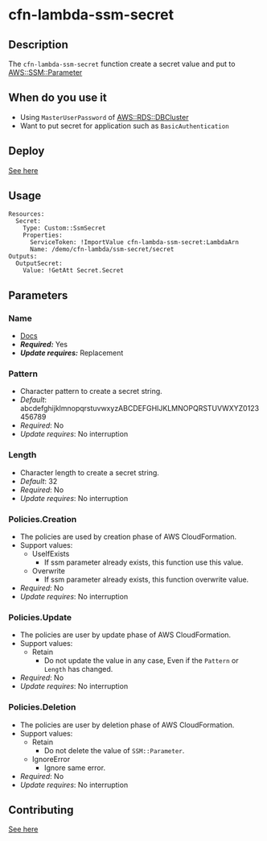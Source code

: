 # cfn-lambda-ssm-secret
## Description
The `cfn-lambda-ssm-secret` function create a secret value and put to [AWS::SSM::Parameter](https://docs.aws.amazon.com/AWSCloudFormation/latest/UserGuide/aws-resource-ssm-parameter.html)

## When do you use it
* Using `MasterUserPassword` of [AWS::RDS::DBCluster](https://docs.aws.amazon.com/AWSCloudFormation/latest/UserGuide/aws-resource-rds-dbcluster.html#cfn-rds-dbcluster-masteruserpassword)
* Want to put secret for application such as `BasicAuthentication`

## Deploy
[See here](https://github.com/hixi-hyi/aws-cloudformation-lambda#deploy)

## Usage
```
Resources:
  Secret:
    Type: Custom::SsmSecret
    Properties:
      ServiceToken: !ImportValue cfn-lambda-ssm-secret:LambdaArn
      Name: /demo/cfn-lambda/ssm-secret/secret
Outputs:
  OutputSecret:
    Value: !GetAtt Secret.Secret
```
## Parameters
### Name
- [Docs](https://docs.aws.amazon.com/AWSCloudFormation/latest/UserGuide/aws-resource-ssm-parameter.html#cfn-ssm-parameter-name)
- ***Required:*** Yes
- ***Update requires:*** Replacement

### Pattern
- Character pattern to create a secret string.
- *Default*: abcdefghijklmnopqrstuvwxyzABCDEFGHIJKLMNOPQRSTUVWXYZ0123456789
- *Required*: No
- *Update requires*: No interruption

### Length
- Character length to create a secret string.
- *Default*: 32
- *Required*: No
- *Update requires*: No interruption

### Policies.Creation
- The policies are used by creation phase of AWS CloudFormation.
- Support values:
  - UseIfExists
    - If ssm parameter already exists, this function use this value.
  - Overwrite
    - If ssm parameter already exists, this function overwrite value.
- *Required*: No
- *Update requires*: No interruption

### Policies.Update
- The policies are user by update phase of AWS CloudFormation.
- Support values:
  - Retain
    - Do not update the value in any case, Even if the `Pattern` or `Length` has changed.
- *Required*: No
- *Update requires*: No interruption

### Policies.Deletion
- The policies are user by deletion phase of AWS CloudFormation.
- Support values:
  - Retain
    - Do not delete the value of `SSM::Parameter`.
  - IgnoreError
    - Ignore same error.
- *Required*: No
- *Update requires*: No interruption


## Contributing
[See here](https://github.com/hixi-hyi/aws-cloudformation-lambda#contributing)
